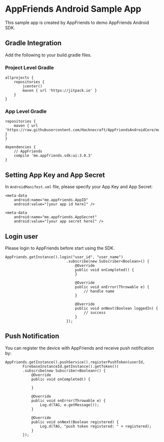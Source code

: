 # AppFriends Android Sample App
This sample app is created by AppFriends to demo AppFriends Android SDK.

## Gradle Integration
Add the following to your build.gradle files.

### Project Level Gradle
```
allprojects {
    repositories {
        jcenter()
        maven { url 'https://jitpack.io' }
    }
}
```

### App Level Gradle
```
repositories {
    maven { url 'https://raw.githubusercontent.com/Hacknocraft/AppFriendsAndroidCore/master/' }
}

dependencies {
    // AppFriends
    compile 'me.appfriends.sdk:ui:3.0.3'
}
```

## Setting App Key and App Secret
In `AndroidManifest.xml` file, please specify your App Key and App Secret:
```
<meta-data
    android:name="me.appfriends.AppID"
    android:value="[your app id here]" />

<meta-data
    android:name="me.appfriends.AppSecret"
    android:value="[your app secret here]" />
```

## Login user
Please login to AppFriends before start using the SDK.
```
AppFriends.getInstance().login("user_id", "user_name")
                            .subscribe(new Subscriber<Boolean>() {
                                @Override
                                public void onCompleted() {
                                }

                                @Override
                                public void onError(Throwable e) {
                                    // handle name
                                }

                                @Override
                                public void onNext(Boolean loggedIn) {
                                    // success
                                }
                            });
  ```

## Push Notification
You can register the device with AppFriends and receive push notification by:
```
AppFriends.getInstance().pushService().registerPushToken(userId,
        FirebaseInstanceId.getInstance().getToken())
        .subscribe(new Subscriber<Boolean>() {
            @Override
            public void onCompleted() {

            }

            @Override
            public void onError(Throwable e) {
                Log.d(TAG, e.getMessage());
            }

            @Override
            public void onNext(Boolean registered) {
                Log.d(TAG, "push token registered: " + registered);
            }
        });
```

